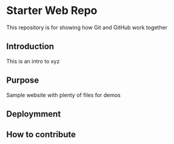 # Starter Web Repo

This repository is for showing how Git and GitHub work together

## Introduction

This is an intro to xyz

## Purpose

Sample website with plenty of files for demos

## Deploymment

## How to contribute